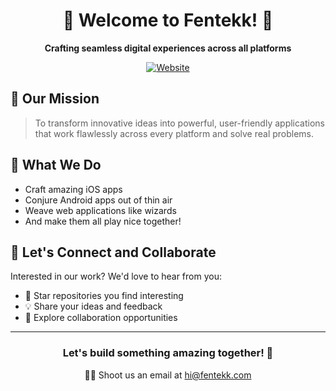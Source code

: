 <div align="center">

# 🦊 Welcome to Fentekk! 🦊

<!-- add fentekk logo here -->
<!-- [![Fentekk Logo](https://fentekk.com/assets/img/logo.png)](https://fentekk.com) -->

**Crafting seamless digital experiences across all platforms**

[![Website](https://img.shields.io/badge/Website-fentekk.com-blue)](https://fentekk.com)

</div>

## 💫 Our Mission

> To transform innovative ideas into powerful, user-friendly applications that work flawlessly across every platform and solve real problems.

## 🚀 What We Do

-   Craft amazing iOS apps
-   Conjure Android apps out of thin air
-   Weave web applications like wizards
-   And make them all play nice together!

## 🤝 Let's Connect and Collaborate

Interested in our work? We'd love to hear from you:

-   🌟 Star repositories you find interesting
-   💡 Share your ideas and feedback
-   💼 Explore collaboration opportunities

---

<div align="center">

### Let's build something amazing together! 🎉

👋🏻 Shoot us an email at [hi@fentekk.com](mailto:hi@fentekk.com)

</div>
